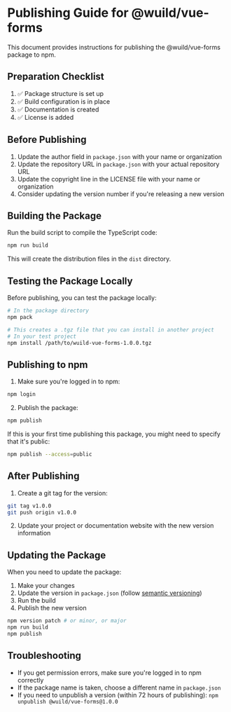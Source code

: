# Publishing Guide for @wuild/vue-forms

This document provides instructions for publishing the @wuild/vue-forms package to npm.

## Preparation Checklist

1. ✅ Package structure is set up
2. ✅ Build configuration is in place
3. ✅ Documentation is created
4. ✅ License is added

## Before Publishing

1. Update the author field in `package.json` with your name or organization
2. Update the repository URL in `package.json` with your actual repository URL
3. Update the copyright line in the LICENSE file with your name or organization
4. Consider updating the version number if you're releasing a new version

## Building the Package

Run the build script to compile the TypeScript code:

```bash
npm run build
```

This will create the distribution files in the `dist` directory.

## Testing the Package Locally

Before publishing, you can test the package locally:

```bash
# In the package directory
npm pack

# This creates a .tgz file that you can install in another project
# In your test project
npm install /path/to/wuild-vue-forms-1.0.0.tgz
```

## Publishing to npm

1. Make sure you're logged in to npm:

```bash
npm login
```

2. Publish the package:

```bash
npm publish
```

If this is your first time publishing this package, you might need to specify that it's public:

```bash
npm publish --access=public
```

## After Publishing

1. Create a git tag for the version:

```bash
git tag v1.0.0
git push origin v1.0.0
```

2. Update your project or documentation website with the new version information

## Updating the Package

When you need to update the package:

1. Make your changes
2. Update the version in `package.json` (follow [semantic versioning](https://semver.org/))
3. Run the build
4. Publish the new version

```bash
npm version patch # or minor, or major
npm run build
npm publish
```

## Troubleshooting

- If you get permission errors, make sure you're logged in to npm correctly
- If the package name is taken, choose a different name in `package.json`
- If you need to unpublish a version (within 72 hours of publishing): `npm unpublish @wuild/vue-forms@1.0.0`

